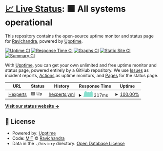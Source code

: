# [📈 Live Status](https://Ravichandra-C.github.io/HexpertsUptime): <!--live status--> **🟩 All systems operational**

This repository contains the open-source uptime monitor and status page for [Ravichandra](https://Ravichandra-C.github.io/HexpertsUptime), powered by [Upptime](https://github.com/upptime/upptime).

[![Uptime CI](https://github.com/Ravichandra-C/HexpertsUptime/workflows/Uptime%20CI/badge.svg)](https://github.com/Ravichandra-C/HexpertsUptime/actions?query=workflow%3A%22Uptime+CI%22)
[![Response Time CI](https://github.com/Ravichandra-C/HexpertsUptime/workflows/Response%20Time%20CI/badge.svg)](https://github.com/Ravichandra-C/HexpertsUptime/actions?query=workflow%3A%22Response+Time+CI%22)
[![Graphs CI](https://github.com/Ravichandra-C/HexpertsUptime/workflows/Graphs%20CI/badge.svg)](https://github.com/Ravichandra-C/HexpertsUptime/actions?query=workflow%3A%22Graphs+CI%22)
[![Static Site CI](https://github.com/Ravichandra-C/HexpertsUptime/workflows/Static%20Site%20CI/badge.svg)](https://github.com/Ravichandra-C/HexpertsUptime/actions?query=workflow%3A%22Static+Site+CI%22)
[![Summary CI](https://github.com/Ravichandra-C/HexpertsUptime/workflows/Summary%20CI/badge.svg)](https://github.com/Ravichandra-C/HexpertsUptime/actions?query=workflow%3A%22Summary+CI%22)

With [Upptime](https://upptime.js.org), you can get your own unlimited and free uptime monitor and status page, powered entirely by a GitHub repository. We use [Issues](https://github.com/Ravichandra-C/HexpertsUptime/issues) as incident reports, [Actions](https://github.com/Ravichandra-C/HexpertsUptime/actions) as uptime monitors, and [Pages](https://Ravichandra-C.github.io/HexpertsUptime) for the status page.

<!--start: status pages-->
<!-- This summary is generated by Upptime (https://github.com/upptime/upptime) -->
<!-- Do not edit this manually, your changes will be overwritten -->
<!-- prettier-ignore -->
| URL | Status | History | Response Time | Uptime |
| --- | ------ | ------- | ------------- | ------ |
| <img alt="" src="https://icons.duckduckgo.com/ip3/hexperts.hexagon.com.ico" height="13"> [Hexperts](https://hexperts.hexagon.com) | 🟩 Up | [hexperts.yml](https://github.com/Ravichandra-C/HexpertsUptime/commits/HEAD/history/hexperts.yml) | <details><summary><img alt="Response time graph" src="./graphs/hexperts/response-time-week.png" height="20"> 317ms</summary><br><a href="https://Ravichandra-C.github.io/HexpertsUptime/history/hexperts"><img alt="Response time 593" src="https://img.shields.io/endpoint?url=https%3A%2F%2Fraw.githubusercontent.com%2FRavichandra-C%2FHexpertsUptime%2FHEAD%2Fapi%2Fhexperts%2Fresponse-time.json"></a><br><a href="https://Ravichandra-C.github.io/HexpertsUptime/history/hexperts"><img alt="24-hour response time 275" src="https://img.shields.io/endpoint?url=https%3A%2F%2Fraw.githubusercontent.com%2FRavichandra-C%2FHexpertsUptime%2FHEAD%2Fapi%2Fhexperts%2Fresponse-time-day.json"></a><br><a href="https://Ravichandra-C.github.io/HexpertsUptime/history/hexperts"><img alt="7-day response time 317" src="https://img.shields.io/endpoint?url=https%3A%2F%2Fraw.githubusercontent.com%2FRavichandra-C%2FHexpertsUptime%2FHEAD%2Fapi%2Fhexperts%2Fresponse-time-week.json"></a><br><a href="https://Ravichandra-C.github.io/HexpertsUptime/history/hexperts"><img alt="30-day response time 340" src="https://img.shields.io/endpoint?url=https%3A%2F%2Fraw.githubusercontent.com%2FRavichandra-C%2FHexpertsUptime%2FHEAD%2Fapi%2Fhexperts%2Fresponse-time-month.json"></a><br><a href="https://Ravichandra-C.github.io/HexpertsUptime/history/hexperts"><img alt="1-year response time 593" src="https://img.shields.io/endpoint?url=https%3A%2F%2Fraw.githubusercontent.com%2FRavichandra-C%2FHexpertsUptime%2FHEAD%2Fapi%2Fhexperts%2Fresponse-time-year.json"></a></details> | <details><summary><a href="https://Ravichandra-C.github.io/HexpertsUptime/history/hexperts">100.00%</a></summary><a href="https://Ravichandra-C.github.io/HexpertsUptime/history/hexperts"><img alt="All-time uptime 99.60%" src="https://img.shields.io/endpoint?url=https%3A%2F%2Fraw.githubusercontent.com%2FRavichandra-C%2FHexpertsUptime%2FHEAD%2Fapi%2Fhexperts%2Fuptime.json"></a><br><a href="https://Ravichandra-C.github.io/HexpertsUptime/history/hexperts"><img alt="24-hour uptime 100.00%" src="https://img.shields.io/endpoint?url=https%3A%2F%2Fraw.githubusercontent.com%2FRavichandra-C%2FHexpertsUptime%2FHEAD%2Fapi%2Fhexperts%2Fuptime-day.json"></a><br><a href="https://Ravichandra-C.github.io/HexpertsUptime/history/hexperts"><img alt="7-day uptime 100.00%" src="https://img.shields.io/endpoint?url=https%3A%2F%2Fraw.githubusercontent.com%2FRavichandra-C%2FHexpertsUptime%2FHEAD%2Fapi%2Fhexperts%2Fuptime-week.json"></a><br><a href="https://Ravichandra-C.github.io/HexpertsUptime/history/hexperts"><img alt="30-day uptime 100.00%" src="https://img.shields.io/endpoint?url=https%3A%2F%2Fraw.githubusercontent.com%2FRavichandra-C%2FHexpertsUptime%2FHEAD%2Fapi%2Fhexperts%2Fuptime-month.json"></a><br><a href="https://Ravichandra-C.github.io/HexpertsUptime/history/hexperts"><img alt="1-year uptime 99.60%" src="https://img.shields.io/endpoint?url=https%3A%2F%2Fraw.githubusercontent.com%2FRavichandra-C%2FHexpertsUptime%2FHEAD%2Fapi%2Fhexperts%2Fuptime-year.json"></a></details>

<!--end: status pages-->

[**Visit our status website →**](https://Ravichandra-C.github.io/HexpertsUptime)

## 📄 License

- Powered by: [Upptime](https://github.com/upptime/upptime)
- Code: [MIT](./LICENSE) © [Ravichandra](https://Ravichandra-C.github.io/HexpertsUptime)
- Data in the `./history` directory: [Open Database License](https://opendatacommons.org/licenses/odbl/1-0/)
